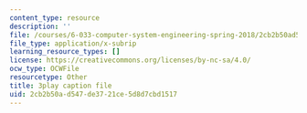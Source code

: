 ```yaml
---
content_type: resource
description: ''
file: /courses/6-033-computer-system-engineering-spring-2018/2cb2b50ad547de3721ce5d8d7cbd1517_r2_-2KW76ec.srt
file_type: application/x-subrip
learning_resource_types: []
license: https://creativecommons.org/licenses/by-nc-sa/4.0/
ocw_type: OCWFile
resourcetype: Other
title: 3play caption file
uid: 2cb2b50a-d547-de37-21ce-5d8d7cbd1517
---
```

